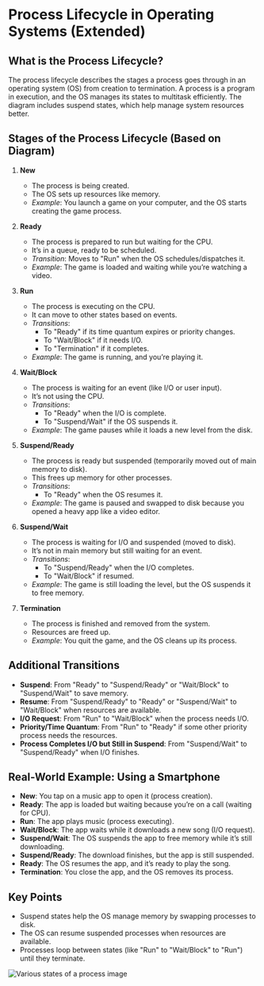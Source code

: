 # Process Lifecycle in Operating Systems (Extended)

## What is the Process Lifecycle?
The process lifecycle describes the stages a process goes through in an operating system (OS) from creation to termination. A process is a program in execution, and the OS manages its states to multitask efficiently. The diagram includes suspend states, which help manage system resources better.

## Stages of the Process Lifecycle (Based on Diagram)
1. **New**
   - The process is being created.
   - The OS sets up resources like memory.
   - *Example*: You launch a game on your computer, and the OS starts creating the game process.

2. **Ready**
   - The process is prepared to run but waiting for the CPU.
   - It’s in a queue, ready to be scheduled.
   - *Transition*: Moves to "Run" when the OS schedules/dispatches it.
   - *Example*: The game is loaded and waiting while you’re watching a video.

3. **Run**
   - The process is executing on the CPU.
   - It can move to other states based on events.
   - *Transitions*:
     - To "Ready" if its time quantum expires or priority changes.
     - To "Wait/Block" if it needs I/O.
     - To "Termination" if it completes.
   - *Example*: The game is running, and you’re playing it.

4. **Wait/Block**
   - The process is waiting for an event (like I/O or user input).
   - It’s not using the CPU.
   - *Transitions*:
     - To "Ready" when the I/O is complete.
     - To "Suspend/Wait" if the OS suspends it.
   - *Example*: The game pauses while it loads a new level from the disk.

5. **Suspend/Ready**
   - The process is ready but suspended (temporarily moved out of main memory to disk).
   - This frees up memory for other processes.
   - *Transitions*:
     - To "Ready" when the OS resumes it.
   - *Example*: The game is paused and swapped to disk because you opened a heavy app like a video editor.

6. **Suspend/Wait**
   - The process is waiting for I/O and suspended (moved to disk).
   - It’s not in main memory but still waiting for an event.
   - *Transitions*:
     - To "Suspend/Ready" when the I/O completes.
     - To "Wait/Block" if resumed.
   - *Example*: The game is still loading the level, but the OS suspends it to free memory.

7. **Termination**
   - The process is finished and removed from the system.
   - Resources are freed up.
   - *Example*: You quit the game, and the OS cleans up its process.

## Additional Transitions
- **Suspend**: From "Ready" to "Suspend/Ready" or "Wait/Block" to "Suspend/Wait" to save memory.
- **Resume**: From "Suspend/Ready" to "Ready" or "Suspend/Wait" to "Wait/Block" when resources are available.
- **I/O Request**: From "Run" to "Wait/Block" when the process needs I/O.
- **Priority/Time Quantum**: From "Run" to "Ready" if some other priority process needs the resources.
- **Process Completes I/O but Still in Suspend**: From "Suspend/Wait" to "Suspend/Ready" when I/O finishes.

## Real-World Example: Using a Smartphone
- **New**: You tap on a music app to open it (process creation).
- **Ready**: The app is loaded but waiting because you’re on a call (waiting for CPU).
- **Run**: The app plays music (process executing).
- **Wait/Block**: The app waits while it downloads a new song (I/O request).
- **Suspend/Wait**: The OS suspends the app to free memory while it’s still downloading.
- **Suspend/Ready**: The download finishes, but the app is still suspended.
- **Ready**: The OS resumes the app, and it’s ready to play the song.
- **Termination**: You close the app, and the OS removes its process.

## Key Points
- Suspend states help the OS manage memory by swapping processes to disk.
- The OS can resume suspended processes when resources are available.
- Processes loop between states (like "Run" to "Wait/Block" to "Run") until they terminate.

![Various states of a process image](https://cdn1.byjus.com/wp-content/uploads/2022/08/word-image-15.png)
